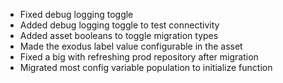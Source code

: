 * Fixed debug logging toggle
* Added debug logging toggle to test connectivity
* Added asset booleans to toggle migration types
* Made the exodus label value configurable in the asset
* Fixed a big with refreshing prod repository after migration
* Migrated most config variable population to initialize function